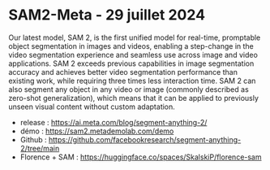 # SAM2-Meta - 29 juillet 2024
Our latest model, SAM 2, is the first unified model for real-time, promptable object segmentation in images and videos, enabling a step-change in the video segmentation experience and seamless use across image and video applications. SAM 2 exceeds previous capabilities in image segmentation accuracy and achieves better video segmentation performance than existing work, while requiring three times less interaction time. SAM 2 can also segment any object in any video or image (commonly described as zero-shot generalization), which means that it can be applied to previously unseen visual content without custom adaptation.
- release : https://ai.meta.com/blog/segment-anything-2/
- démo : https://sam2.metademolab.com/demo
- Github : https://github.com/facebookresearch/segment-anything-2/tree/main
- Florence + SAM : https://huggingface.co/spaces/SkalskiP/florence-sam
  
